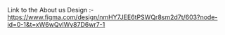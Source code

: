 Link to the About us Design :- https://www.figma.com/design/nmHY7JEE6tPSWQr8sm2d7t/603?node-id=0-1&t=xW6wQvlWy87D6wr7-1